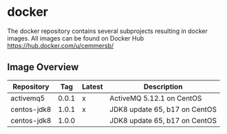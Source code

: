 # docker
The docker repository contains several subprojects resulting in docker images. All images can be found on Docker Hub https://hub.docker.com/u/cemmersb/

## Image Overview
| Repository  |Tag    | Latest | Description                   |
|-------------|-------|--------|-------------------------------|
| activemq5   | 0.0.1 | x      | ActiveMQ 5.12.1 on CentOS     |
| centos-jdk8 | 1.0.1 | x      | JDK8 update 65, b17 on CentOS |
| centos-jdk8 | 1.0.0 |        | JDK8 update 65, b17 on CentOS |

